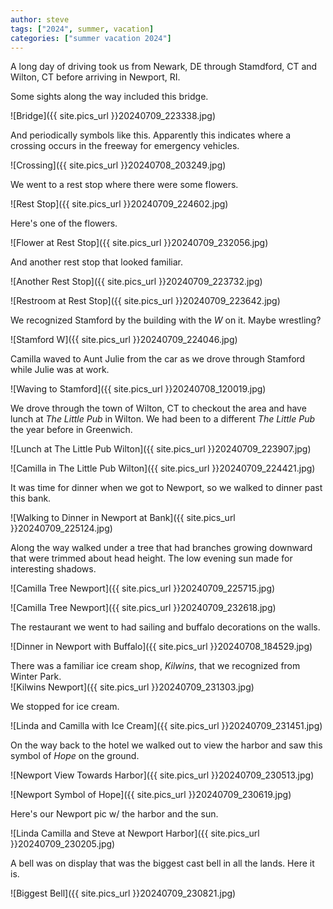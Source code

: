 ```yaml
---
author: steve
tags: ["2024", summer, vacation]
categories: ["summer vacation 2024"]
---
```

A long day of driving took us from Newark, DE through Stamdford, CT and Wilton, CT before arriving in Newport, RI.  

Some sights along the way included this bridge.  

![Bridge]({{ site.pics_url }}20240709_223338.jpg)  

And periodically symbols like this. Apparently this indicates where a crossing occurs in the freeway for emergency vehicles.  

![Crossing]({{ site.pics_url }}20240708_203249.jpg)  

We went to a rest stop where there were some flowers.  

![Rest Stop]({{ site.pics_url }}20240709_224602.jpg)  

Here's one of the flowers.  

![Flower at Rest Stop]({{ site.pics_url }}20240709_232056.jpg)  

And another rest stop that looked familiar.  

![Another Rest Stop]({{ site.pics_url }}20240709_223732.jpg)  

![Restroom at Rest Stop]({{ site.pics_url }}20240709_223642.jpg)  

We recognized Stamford by the building with the *W* on it. Maybe wrestling?  

![Stamford W]({{ site.pics_url }}20240709_224046.jpg)  

Camilla waved to Aunt Julie from the car as we drove through Stamford while Julie was at work.  

![Waving to Stamford]({{ site.pics_url }}20240708_120019.jpg)  

We drove through the town of Wilton, CT to checkout the area and have lunch at *The Little Pub* in Wilton. We had been to a different *The Little Pub* the year before in Greenwich.  

![Lunch at The Little Pub Wilton]({{ site.pics_url }}20240709_223907.jpg)  

![Camilla in The Little Pub Wilton]({{ site.pics_url }}20240709_224421.jpg)  

It was time for dinner when we got to Newport, so we walked to dinner past this bank.  

![Walking to Dinner in Newport at Bank]({{ site.pics_url }}20240709_225124.jpg)  

Along the way walked under a tree that had branches growing downward that were trimmed about head height.  The low evening sun made for interesting shadows.  

![Camilla Tree Newport]({{ site.pics_url }}20240709_225715.jpg)  

![Camilla Tree Newport]({{ site.pics_url }}20240709_232618.jpg)  

The restaurant we went to had sailing and buffalo decorations on the walls.  

![Dinner in Newport with Buffalo]({{ site.pics_url }}20240708_184529.jpg)  

There was a familiar ice cream shop, *Kilwins*, that we recognized from Winter Park.  
![Kilwins Newport]({{ site.pics_url }}20240709_231303.jpg)  

We stopped for ice cream.    

![Linda and Camilla with Ice Cream]({{ site.pics_url }}20240709_231451.jpg)  

On the way back to the hotel we walked out to view the harbor and saw this symbol of *Hope* on the ground.  

![Newport View Towards Harbor]({{ site.pics_url }}20240709_230513.jpg)  

![Newport Symbol of Hope]({{ site.pics_url }}20240709_230619.jpg)  

Here's our Newport pic w/ the harbor and the sun.  

![Linda Camilla and Steve at Newport Harbor]({{ site.pics_url }}20240709_230205.jpg)  

A bell was on display that was the biggest cast bell in all the lands.  Here it is.  

![Biggest Bell]({{ site.pics_url }}20240709_230821.jpg)  

